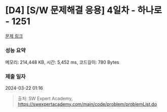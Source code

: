 # [D4] [S/W 문제해결 응용] 4일차 - 하나로 - 1251 

[문제 링크](https://swexpertacademy.com/main/code/problem/problemDetail.do?contestProbId=AV15StKqAQkCFAYD) 

### 성능 요약

메모리: 214,448 KB, 시간: 5,452 ms, 코드길이: 780 Bytes

### 제출 일자

2024-03-22 01:16



> 출처: SW Expert Academy, https://swexpertacademy.com/main/code/problem/problemList.do